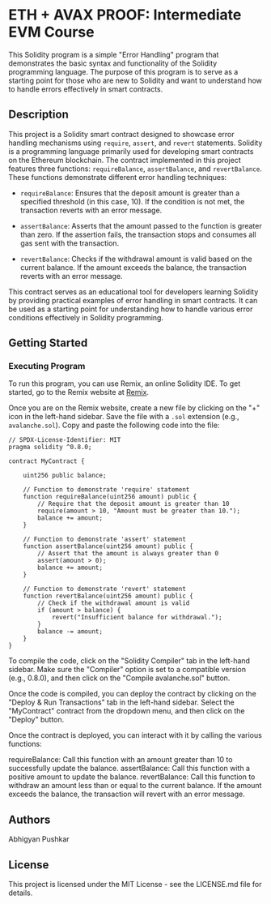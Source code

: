 # ETH + AVAX PROOF: Intermediate EVM Course

This Solidity program is a simple "Error Handling" program that demonstrates the basic syntax and functionality of the Solidity programming language. The purpose of this program is to serve as a starting point for those who are new to Solidity and want to understand how to handle errors effectively in smart contracts.

## Description
This project is a Solidity smart contract designed to showcase error handling mechanisms using `require`, `assert`, and `revert` statements. Solidity is a programming language primarily used for developing smart contracts on the Ethereum blockchain. The contract implemented in this project features three functions: `requireBalance`, `assertBalance`, and `revertBalance`. These functions demonstrate different error handling techniques:

- `requireBalance`: Ensures that the deposit amount is greater than a specified threshold (in this case, 10). If the condition is not met, the transaction reverts with an error message.

- `assertBalance`: Asserts that the amount passed to the function is greater than zero. If the assertion fails, the transaction stops and consumes all gas sent with the transaction.

- `revertBalance`: Checks if the withdrawal amount is valid based on the current balance. If the amount exceeds the balance, the transaction reverts with an error message.

This contract serves as an educational tool for developers learning Solidity by providing practical examples of error handling in smart contracts. It can be used as a starting point for understanding how to handle various error conditions effectively in Solidity programming.

## Getting Started

### Executing Program
To run this program, you can use Remix, an online Solidity IDE. To get started, go to the Remix website at [Remix](https://remix.ethereum.org/).

Once you are on the Remix website, create a new file by clicking on the "+" icon in the left-hand sidebar. Save the file with a `.sol` extension (e.g., `avalanche.sol`). Copy and paste the following code into the file:

```solidity
// SPDX-License-Identifier: MIT
pragma solidity ^0.8.0;

contract MyContract {
    
    uint256 public balance;
    
    // Function to demonstrate 'require' statement
    function requireBalance(uint256 amount) public {
        // Require that the deposit amount is greater than 10
        require(amount > 10, "Amount must be greater than 10.");
        balance += amount;
    }
    
    // Function to demonstrate 'assert' statement
    function assertBalance(uint256 amount) public {
        // Assert that the amount is always greater than 0
        assert(amount > 0);
        balance += amount;
    }
    
    // Function to demonstrate 'revert' statement
    function revertBalance(uint256 amount) public {
        // Check if the withdrawal amount is valid
        if (amount > balance) {
            revert("Insufficient balance for withdrawal.");
        }
        balance -= amount;
    }
}
```

To compile the code, click on the "Solidity Compiler" tab in the left-hand sidebar. Make sure the "Compiler" option is set to a compatible version (e.g., 0.8.0), and then click on the "Compile avalanche.sol" button.

Once the code is compiled, you can deploy the contract by clicking on the "Deploy & Run Transactions" tab in the left-hand sidebar. Select the "MyContract" contract from the dropdown menu, and then click on the "Deploy" button.

Once the contract is deployed, you can interact with it by calling the various functions:

requireBalance: Call this function with an amount greater than 10 to successfully update the balance.
assertBalance: Call this function with a positive amount to update the balance.
revertBalance: Call this function to withdraw an amount less than or equal to the current balance. If the amount exceeds the balance, the transaction will revert with an error message.

## Authors
Abhigyan Pushkar

## License
This project is licensed under the MIT License - see the LICENSE.md file for details.
